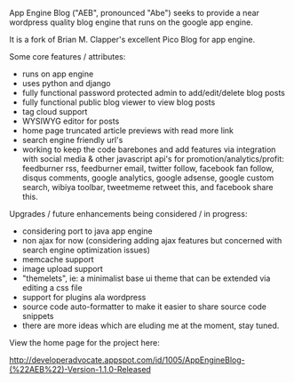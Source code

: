 App Engine Blog ("AEB", pronounced "Abe") seeks to provide a near wordpress quality blog engine that runs on the google app engine.

It is a fork of Brian M. Clapper's excellent Pico Blog for app engine.

Some core features / attributes:
- runs on app engine
- uses python and django
- fully functional password protected admin to add/edit/delete blog posts
- fully functional public blog viewer to view blog posts
- tag cloud support
- WYSIWYG editor for posts
- home page truncated article previews with read more link
- search engine friendly url's
- working to keep the code barebones and add features via integration with social media & other javascript api's for promotion/analytics/profit: feedburner rss, feedburner email, twitter follow, facebook fan follow, disqus comments, google analytics, google adsense, google custom search, wibiya toolbar, tweetmeme retweet this, and facebook share this.

Upgrades / future enhancements being considered / in progress:
- considering port to java app engine
- non ajax for now (considering adding ajax features but concerned with search engine optimization issues)
- memcache support
- image upload support
- "themelets", ie: a minimalist base ui theme that can be extended via editing a css file
- support for plugins ala wordpress
- source code auto-formatter to make it easier to share source code snippets
- there are more ideas which are eluding me at the moment, stay tuned.

View the home page for the project here:

http://developeradvocate.appspot.com/id/1005/AppEngineBlog-(%22AEB%22)-Version-1.1.0-Released